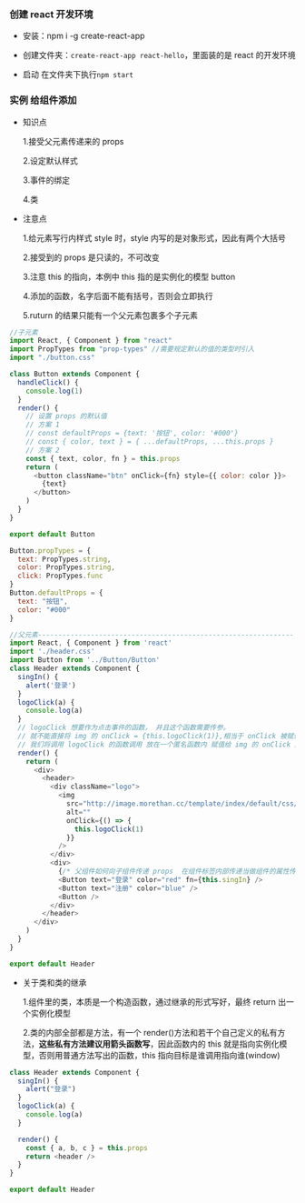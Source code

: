 ### 创建 react 开发环境

- 安装：npm i -g create-react-app

- 创建文件夹：`create-react-app react-hello`，里面装的是 react 的开发环境

- 启动 在文件夹下执行`npm start`

### 实例 给组件添加

- 知识点

  1.接受父元素传递来的 props

  2.设定默认样式

  3.事件的绑定

  4.类

- 注意点

  1.给元素写行内样式 style 时，style 内写的是对象形式，因此有两个大括号

  2.接受到的 props 是只读的，不可改变

  3.注意 this 的指向，本例中 this 指的是实例化的模型 button

  4.添加的函数，名字后面不能有括号，否则会立即执行

  5.ruturn 的结果只能有一个父元素包裹多个子元素

```js
//子元素
import React, { Component } from "react"
import PropTypes from "prop-types" //需要规定默认的值的类型时引入
import "./button.css"

class Button extends Component {
  handleClick() {
    console.log(1)
  }
  render() {
    // 设置 props 的默认值
    // 方案 1
    // const defaultProps = {text: '按钮', color: '#000'}
    // const { color, text } = { ...defaultProps, ...this.props }
    // 方案 2
    const { text, color, fn } = this.props
    return (
      <button className="btn" onClick={fn} style={{ color: color }}>
        {text}
      </button>
    )
  }
}

export default Button

Button.propTypes = {
  text: PropTypes.string,
  color: PropTypes.string,
  click: PropTypes.func
}
Button.defaultProps = {
  text: "按钮",
  color: "#000"
}

//父元素---------------------------------------------------------------
import React, { Component } from 'react'
import './header.css'
import Button from '../Button/Button'
class Header extends Component {
  singIn() {
    alert('登录')
  }
  logoClick(a) {
    console.log(a)
  }
  // logoClick 想要作为点击事件的函数， 并且这个函数需要传参。
  // 就不能直接将 img 的 onClick = {this.logoClick(1)},相当于 onClick 被赋值成一个值了，并不是函数了
  // 我们将调用 logoClick 的函数调用 放在一个匿名函数内 赋值给 img 的 onClick 属性，这样这个匿名函数就成为了事件函数，需要注意的是我们要在匿名函数内调用 Header 类的 logoClick 方法需使用 this.logoClick ,所以我们要将匿名函数写成 es6 的箭头函数，以为箭头函数 this 声明的时候就绑定了。如果使用普通函数找不到 this。
  render() {
    return (
      <div>
        <header>
          <div className="logo">
            <img
              src="http://image.morethan.cc/template/index/default/css/images/Morethan_logo.png"
              alt=""
              onClick={() => {
                this.logoClick(1)
              }}
            />
          </div>
          <div>
            {/* 父组件如何向子组件传递 props  在组件标签内部传递当做组件的属性传递*/}
            <Button text="登录" color="red" fn={this.singIn} />
            <Button text="注册" color="blue" />
            <Button />
          </div>
        </header>
      </div>
    )
  }
}

export default Header
```

- 关于类和类的继承

  1.组件里的类，本质是一个构造函数，通过继承的形式写好，最终 return 出一个实例化模型

  2.类的内部全部都是方法，有一个 render()方法和若干个自己定义的私有方法，**这些私有方法建议用箭头函数写**，因此函数内的 this 就是指向实例化模型，否则用普通方法写出的函数，this 指向目标是谁调用指向谁(window)

```js
class Header extends Component {
  singIn() {
    alert("登录")
  }
  logoClick(a) {
    console.log(a)
  }

  render() {
    const { a, b, c } = this.props
    return <header />
  }
}

export default Header
```
